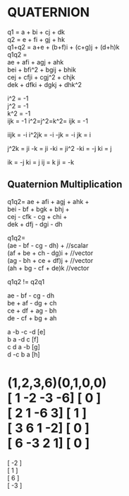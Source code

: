 # QUATERNION
q1 = a + bi + cj + dk  
q2 = e + fi + gj + hk  
q1+q2 = a+e + (b+f)i + (c+g)j + (d+h)k  
q1q2 =  
ae + afi + agj + ahk  
bei + bfi^2 + bgij + bhik  
cej + cfji + cgj^2 + chjk  
dek + dfki + dgkj + dhk^2  

i^2 = -1  
j^2 = -1  
k^2 = -1  
ijk = -1
i^2=j^2=k^2= ijk = -1

iijk = -i
i^2jk = -i
-jk = -i
jk = i

j^2k = ji
-k = ji
-ki = ji^2
-ki = -j
ki = j

ik = -j
ki = j
ij = k
ji = -k

## Quaternion Multiplication
q1q2=
ae + afi + agj + ahk +  
bei - bf + bgk + bhj +  
cej - cfk - cg + chi +  
dek + dfj - dgi - dh

q1q2=  
(ae - bf - cg - dh) +    //scalar  
(af + be + ch - dg)i +   //vector  
(ag - bh + ce + df)j +   //vector  
(ah + bg - cf + de)k     //vector  

q1q2 != q2q1

ae - bf - cg - dh  
be + af - dg + ch  
ce + df + ag - bh  
de - cf + bg + ah  

a -b -c -d [e]  
b  a -d  c [f]  
c  d  a -b [g]  
d -c  b  a [h]  

(1,2,3,6)(0,1,0,0)  
[ 1 -2 -3 -6]  [ 0 ]  
[ 2  1 -6  3]  [ 1 ]  
[ 3  6  1 -2]  [ 0 ]  
[ 6 -3  2  1]  [ 0 ]  
=
[ -2 ]  
[  1 ]  
[  6 ]  
[ -3 ]  







